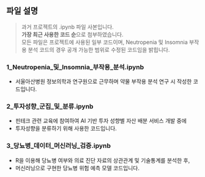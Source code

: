 ## 파일 설명
     
> 과거 프로젝트의 .ipynb 파일 사본입니다.     
> **가장 최근 사용한 코드 순**으로 첨부하였습니다.     
> 모든 파일은 프로젝트에 사용된 일부 코드이며, 
> Neutropenia 및 Insomnia 부작용 분석 코드의 경우 공개 가능한 범위로 수정된 코드임을 밝힙니다.
     
      
### 1_Neutropenia_및_Insomnia_부작용_분석.ipynb
- 서울아산병원 정보의학과 연구원으로 근무하며 약물 부작용 분석 연구 시 작성한 코드입니다.

      
### 2_투자성향_군집_및_분류.ipynb
- 핀테크 관련 교육에 참여하여 AI 기반 투자 성향별 자산 배분 서비스 개발 중에 
- 투자성향을 분류하기 위해 사용한 코드입니다.

     
### 3_당뇨병_데이터_머신러닝_검증.ipynb
- R을 이용해 당뇨병 여부와 의료 진단 자료의 상관관계 및 기술통계를 분석한 후, 
- 머신러닝으로 구현한 당뇨병 위험 예측 모델 코드입니다.
